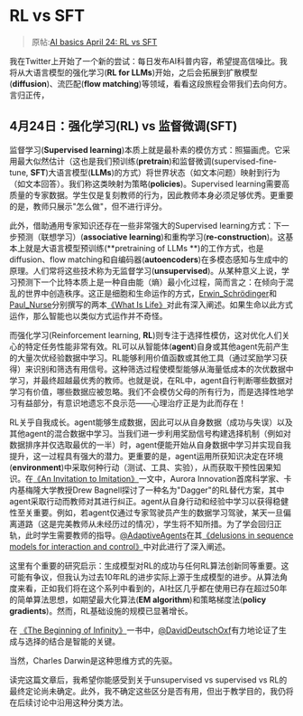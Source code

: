# RL vs SFT

> 原帖:[AI basics April 24: RL vs SFT](https://x.com/NandoDF/status/1915351835105169534)

我在Twitter上开始了一个新的尝试：每日发布AI科普内容，希望提高信噪比。我将从大语言模型的强化学习(**RL for LLMs**)开始，之后会拓展到扩散模型(**diffusion**)、流匹配(**flow matching**)等领域，看看这段旅程会带我们去向何方。言归正传，

## 4月24日：强化学习(**RL**) vs 监督微调(**SFT**)
监督学习(**Supervised learning**)本质上就是最朴素的模仿方式：照猫画虎。它采用最大似然估计（这也是我们预训练(**pretrain**)和监督微调(supervised-fine-tune, **SFT**)大语言模型(**LLMs**)的方式）将世界状态（如文本问题）映射到行为（如文本回答）。我们称这类映射为策略(**policies**)。Supervised learning需要高质量的专家数据。学生仅是复刻教师的行为，因此教师本身必须足够优秀。更重要的是，教师只展示"怎么做"，但不进行评分。

此外，借助通用专家知识还存在一些非常强大的Supervised learning方式：下一步预测（联想学习）(**associative learning**)和重构学习(**re-construction**)。这基本上就是大语言模型预训练(**pretraining of LLMs **)的工作方式，也是diffusion、flow matching和自编码器(**autoencoders**)在多模态感知与生成中的原理。人们常将这些技术称为无监督学习(**unsupervised**)。从某种意义上说，学习预测下一个比特本质上是一种自由能（熵）最小化过程，简而言之：在倾向于混乱的世界中创造秩序。这正是细胞和生命运作的方式，[Erwin_Schrödinger](https://en.wikipedia.org/wiki/Erwin_Schrödinger)和[Paul_Nurse](https://en.wikipedia.org/wiki/Paul_Nurse)分别撰写的两本[《What Is Life》](https://en.wikipedia.org/wiki/What_Is_Life?)对此有深入阐述。如果生命以此方式运作，那么智能也以类似方式运作并不奇怪。

而强化学习(Reinforcement learning, **RL**)则专注于选择性模仿，这对优化人们关心的特定任务性能非常有效。RL可以从智能体(**agent**)自身或其他agent先前产生的大量次优经验数据中学习。RL能够利用价值函数或其他工具（通过奖励学习获得）来识别和筛选有用信号。这种筛选过程使模型能够从海量低成本的次优数据中学习，并最终超越最优秀的教师。也就是说，在RL中，agent自行判断哪些数据对学习有价值，哪些数据应被忽略。我们不会模仿父母的所有行为，而是选择性地学习有益部分，有意识地遗忘不良示范——心理治疗正是为此而存在！

RL关乎自我成长。agent能够生成数据，因此可以从自身数据（成功与失误）以及其他agent的混合数据中学习。当我们进一步利用奖励信号构建选择机制（例如对数据排序并仅选取最优的一半）时，agent便能开始从自身数据中学习并实现自我提升，这一过程具有强大的潜力。更重要的是，agent运用所获知识决定在环境(**environment**)中采取何种行动（测试、工具、实验），从而获取干预性因果知识。在[《An Invitation to Imitation》](https://kilthub.cmu.edu/ndownloader/files/12033137)一文中，Aurora Innovation首席科学家、卡内基梅隆大学教授Drew Bagnell探讨了一种名为"Dagger"的RL替代方案，其中agent采取行动而教师对其进行纠正。agent从自身行动和经验中学习以获得稳健性至关重要。例如，若agent仅通过专家驾驶员产生的数据学习驾驶，某天一旦偏离道路（这是完美教师从未经历过的情况），学生将不知所措。为了学会回归正轨，此时学生需要教师的指导。[@AdaptiveAgents](https://x.com/AdaptiveAgents)在其[《delusions in sequence models for interaction and control》](https://arxiv.org/abs/2110.10819)中对此进行了深入阐述。

这里有个重要的研究启示：生成模型对RL的成功与任何RL算法创新同等重要。这可能有争议，但我认为过去10年RL的进步实际上源于生成模型的进步。从算法角度来看，正如我们将在这个系列中看到的，AI社区几乎都在使用已存在超过50年的简单算法思想，如期望最大化算法(**EM algorithm**)和策略梯度法(**policy gradients**)。然而，RL基础设施的规模已显著增长。

在 [《The Beginning of Infinity》](https://en.wikipedia.org/wiki/The_Beginning_of_Infinity)一书中，[@DavidDeutschOxf](https://x.com/DavidDeutschOxf)有力地论证了生成与选择的结合是智能的关键。

当然，Charles Darwin是这种思维方式的先驱。

读完这篇文章后，我希望你能感受到关于unsupervised vs supervised vs RL的最终定论尚未确定。此外，我不确定这些区分是否有用，但出于教学目的，我仍将在后续讨论中沿用这种分类方法。